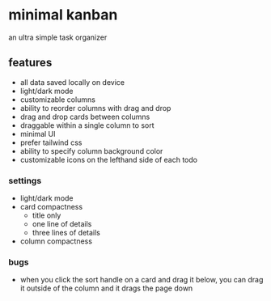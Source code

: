 # minimal kanban

an ultra simple task organizer

## features

- all data saved locally on device
- light/dark mode
- customizable columns
- ability to reorder columns with drag and drop
- drag and drop cards between columns
- draggable within a single column to sort
- minimal UI
- prefer tailwind css
- ability to specify column background color
- customizable icons on the lefthand side of each todo

### settings

- light/dark mode
- card compactness
  - title only
  - one line of details
  - three lines of details
- column compactness

### bugs

- when you click the sort handle on a card and drag it below, you can drag it outside of the column and it drags the page down

